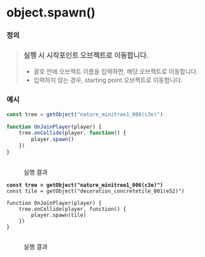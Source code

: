 # object.spawn()

### 정의

> ### 실행 시 시작포인트 오브젝트로 이동합니다.
>
> * 괄호 안에 오브젝트 이름을 입력하면, 해당 오브젝트로 이동합니다.
> * 입력하지 않는 경우, starting point 오브젝트로 이동합니다.



### 예시

```javascript
const tree = getObject("nature_minitree1_006(c3e)")

function OnJoinPlayer(player) {
	tree.onCollide(player, function() {
	    player.spawn()
	})
}
```

<figure><img src="../../../.gitbook/assets/화면_기록_2022-12-20_오후_11_06_41_AdobeExpress.gif" alt=""><figcaption><p>실행 결과</p></figcaption></figure>

<pre class="language-javascript"><code class="lang-javascript"><strong>const tree = getObject("nature_minitree1_006(c3e)")
</strong>const tile = getObject("decoration_concretetile_001(e52)")

function OnJoinPlayer(player) {
	tree.onCollide(player, function() {
	    player.spawn(tile)
	})
}
</code></pre>

<figure><img src="../../../.gitbook/assets/화면_기록_2022-12-20_오후_11_05_41_AdobeExpress.gif" alt=""><figcaption><p>실행 결과</p></figcaption></figure>
